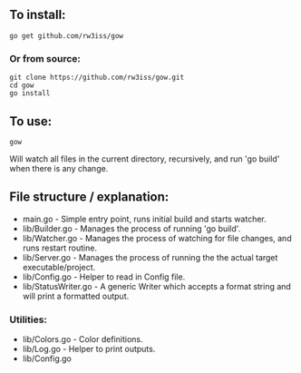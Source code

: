 ## To install:
```
go get github.com/rw3iss/gow
```

### Or from source:
```
git clone https://github.com/rw3iss/gow.git
cd gow
go install
```

## To use:
```
gow
```

Will watch all files in the current directory, recursively, and run 'go build' when there is any change.


## File structure / explanation:

 - main.go - Simple entry point, runs initial build and starts watcher.
 - lib/Builder.go - Manages the process of running 'go build'.
 - lib/Watcher.go - Manages the process of watching for file changes, and runs restart routine.
 - lib/Server.go  - Manages the process of running the the actual target executable/project. 
 - lib/Config.go  - Helper to read in Config file.
 - lib/StatusWriter.go - A generic Writer which accepts a format string and will print a formatted output.

 ### Utilities:

 - lib/Colors.go - Color definitions.
 - lib/Log.go - Helper to print outputs.
 - lib/Config.go 